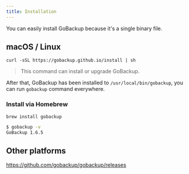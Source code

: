```yaml
---
title: Installation
---
```


You can easily install GoBackup because it's a single binary file.

## macOS / Linux

```shell
curl -sSL https://gobackup.github.io/install | sh
```

> This command can install or upgrade GoBackup.

After that, GoBackup has been installed to `/usr/local/bin/gobackup`, you can run `gobackup` command everywhere.

### Install via Homebrew

```shell
brew install gobackup
```

```bash
$ gobackup -v
GoBackup 1.6.5
```

## Other platforms

https://github.com/gobackup/gobackup/releases
